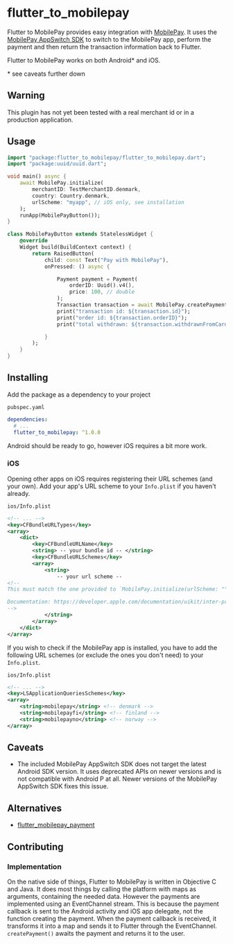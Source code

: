 # flutter_to_mobilepay

Flutter to MobilePay provides easy integration with [MobilePay](https://developer.mobilepay.dk/). It uses the [MobilePay AppSwitch SDK](https://developer.mobilepay.dk/faq/appswitch) to switch to the MobilePay app, perform the payment and then return the transaction information back to
Flutter.

Flutter to MobilePay works on both Android\* and iOS.

\* see caveats further down

## Warning

This plugin has not yet been tested with a real merchant id or in a production application.

## Usage

```dart
import "package:flutter_to_mobilepay/flutter_to_mobilepay.dart";
import "package:uuid/uuid.dart";

void main() async {
    await MobilePay.initialize(
        merchantID: TestMerchantID.denmark,
        country: Country.denmark,
        urlScheme: "myapp", // iOS only, see installation
    );
    runApp(MobilePayButton());
}

class MobilePayButton extends StatelessWidget {
    @override
    Widget build(BuildContext context) {
        return RaisedButton(
            child: const Text("Pay with MobilePay"),
            onPressed: () async {

                Payment payment = Payment(
                    orderID: Uuid().v4(),
                    price: 100, // double
                );
                Transaction transaction = await MobilePay.createPayment(payment);
                print("transaction id: ${transaction.id}");
                print("order id: ${transaction.orderID}");
                print("total withdrawn: ${transaction.withdrawnFromCard}");

            }
        );
    }
}
```

## Installing

Add the package as a dependency to your project

`pubspec.yaml`

```yaml
dependencies:
  # ...
  flutter_to_mobilepay: ^1.0.0
```

Android should be ready to go, however iOS requires a bit more work.

### iOS

Opening other apps on iOS requires registering their URL schemes (and your own). Add your app's URL scheme to your `Info.plist` if you haven't already.

`ios/Info.plist`

```xml
<!-- ... -->
<key>CFBundleURLTypes</key>
<array>
    <dict>
        <key>CFBundleURLName</key>
        <string> -- your bundle id -- </string>
        <key>CFBundleURLSchemes</key>
        <array>
            <string>
                -- your url scheme --
<!--
This must match the one provided to `MobilePay.initialize(urlScheme: "")`

Documentation: https://developer.apple.com/documentation/uikit/inter-process_communication/allowing_apps_and_websites_to_link_to_your_content/defining_a_custom_url_scheme_for_your_app
-->
            </string>
        </array>
    </dict>
</array>
```

If you wish to check if the MobilePay app is installed, you have to add the following URL schemes (or exclude the ones you don't need) to your `Info.plist`.

`ios/Info.plist`

```xml
<!-- ... -->
<key>LSApplicationQueriesSchemes</key>
<array>
    <string>mobilepay</string> <!-- denmark -->
    <string>mobilepayfi</string> <!-- finland -->
    <string>mobilepayno</string> <!-- norway -->
</array>
```

## Caveats

-   The included MobilePay AppSwitch SDK does not target the latest Android SDK version. It uses deprecated APIs on newer versions and is not compatible with Android P at all. Newer versions of the MobilePay AppSwitch SDK fixes this issue.

## Alternatives

-   [flutter_mobilepay_payment](https://pub.dev/packages/flutter_mobilepay_payment)

## Contributing

### Implementation

On the native side of things, Flutter to MobilePay is written in Objective C and Java. It does most things by calling the platform with maps as arguments, containing the needed data. However the payments are implemented using an EventChannel stream. This is because the payment callback is sent to the Android activity and iOS app delegate, not the function creating the payment.
When the payment callback is received, it transforms it into a map and sends it to Flutter through the EventChannel.
`createPayment()` awaits the payment and returns it to the user.
